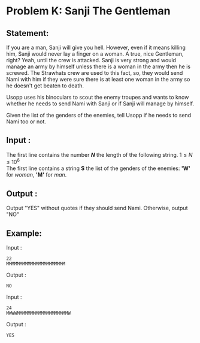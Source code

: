 # Problem K: Sanji The Gentleman

## Statement:

If you are a man, Sanji will give you hell. However, even if it means killing him, Sanji would never lay a finger on a woman. A true, nice Gentleman, right? Yeah, until the crew is attacked. Sanji is very strong and would manage an army by himself unless there is a woman in the army then he is screwed. The Strawhats crew are used to this fact, so, they would send Nami with him if they were sure there is at least one woman in the army so he doesn't get beaten to death.

Usopp uses his binoculars to scout the enemy troupes and wants to know whether he needs to send Nami with Sanji or if Sanji will manage by himself.

Given the list of the genders of the enemies, tell Usopp if he needs to send Nami too or not.

## Input :

The first line contains the number **_N_** the length of the following string. $1\le N \le 10^6$ <br>
The first line contains a string **S** the list of the genders of the enemies: **'W'** for _woman_, **'M'** for _man_.

## Output :

Output "YES" without quotes if they should send Nami. Otherwise, output "NO"

## Example:

Input :

```
22
MMMMMMMMMMMMMMMMMMMMMM
```

Output :

```
NO
```

Input :

```
24
MWWWMMMMMMMMMMMMMMMMMMMW
```

Output :

```
YES
```
